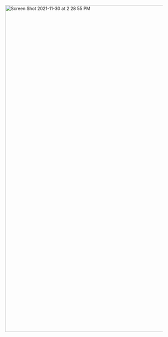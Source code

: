 
<img width="1041" alt="Screen Shot 2021-11-30 at 2 28 55 PM" src="https://user-images.githubusercontent.com/69736499/144132010-7e43ebe1-8ef7-4d0a-8891-3ba09ea6e691.png">
